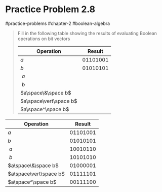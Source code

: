 # Practice Problem 2.8
#practice-problems #chapter-2 #boolean-algebra 

> Fill in the following table showing the results of evaluating Boolean operations on bit vectors
> 
> | Operation              | Result   |
> | ---------------------- | -------- |
> | $a$                    | 01101001 |
> | $b$                    | 01010101 |
> | $~a$                   |          |
> | $~b$                   |          |
> | $a\space\&\space b$    |          |
> | $a\space\vert\space b$ |          |
> | $a\space^\space b$     |          |

| Operation              | Result   |
| ---------------------- | -------- |
| $a$                    | 01101001 |
| $b$                    | 01010101 |
| $~a$                   | 10010110 |
| $~b$                   | 10101010 |
| $a\space\&\space b$    | 01000001 |
| $a\space\vert\space b$ | 01111101 |
| $a\space^\space b$     | 00111100 |
